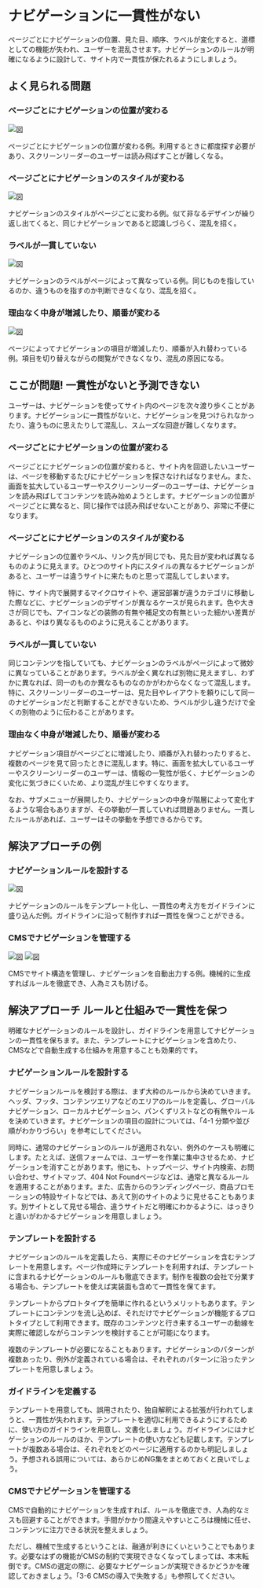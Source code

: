 # ナビゲーションに一貫性がない

ページごとにナビゲーションの位置、見た目、順序、ラベルが変化すると、道標としての機能が失われ、ユーザーを混乱させます。ナビゲーションのルールが明確になるように設計して、サイト内で一貫性が保たれるようにしましょう。

## よく見られる問題

### ページごとにナビゲーションの位置が変わる

![図](../img/4-3-ng01.png)

ページごとにナビゲーションの位置が変わる例。利用するときに都度探す必要があり、スクリーンリーダーのユーザーは読み飛ばすことが難しくなる。

### ページごとにナビゲーションのスタイルが変わる

![図](../img/4-3-ng02.png)

ナビゲーションのスタイルがページごとに変わる例。似て非なるデザインが繰り返し出てくると、同じナビゲーションであると認識しづらく、混乱を招く。

### ラベルが一貫していない

![図](../img/4-3-ng03.png)

ナビゲーションのラベルがページによって異なっている例。同じものを指しているのか、違うものを指すのか判断できなくなり、混乱を招く。

### 理由なく中身が増減したり、順番が変わる

![図](../img/4-3-ng04.png)

ページによってナビゲーションの項目が増減したり、順番が入れ替わっている例。項目を切り替えながらの閲覧ができなくなり、混乱の原因になる。

## ここが問題! 一貫性がないと予測できない

ユーザーは、ナビゲーションを使ってサイト内のページを次々渡り歩くことがあります。ナビゲーションに一貫性がないと、ナビゲーションを見つけられなかったり、違うものに思えたりして混乱し、スムーズな回遊が難しくなります。

### ページごとにナビゲーションの位置が変わる

ページごとにナビゲーションの位置が変わると、サイト内を回遊したいユーザーは、ページを移動するたびにナビゲーションを探さなければなりません。また、画面を拡大しているユーザーやスクリーンリーダーのユーザーは、ナビゲーションを読み飛ばしてコンテンツを読み始めようとします。ナビゲーションの位置がページごとに異なると、同じ操作では読み飛ばせないことがあり、非常に不便になります。

### ページごとにナビゲーションのスタイルが変わる

ナビゲーションの位置やラベル、リンク先が同じでも、見た目が変われば異なるもののように見えます。ひとつのサイト内にスタイルの異なるナビゲーションがあると、ユーザーは違うサイトに来たものと思って混乱してしまいます。

特に、サイト内で展開するマイクロサイトや、運営部署が違うカテゴリに移動した際などに、ナビゲーションのデザインが異なるケースが見られます。色や大きさが同じでも、アイコンなどの装飾の有無や補足文の有無といった細かい差異があると、やはり異なるもののように見えることがあります。

### ラベルが一貫していない

同じコンテンツを指していても、ナビゲーションのラベルがページによって微妙に異なっていることがあります。ラベルが全く異なれば別物に見えますし、わずかに異なれば、同一のものか異なるものなのかがわからなくなって混乱します。特に、スクリーンリーダーのユーザーは、見た目やレイアウトを頼りにして同一のナビゲーションだと判断することができないため、ラベルが少し違うだけで全くの別物のように伝わることがあります。

### 理由なく中身が増減したり、順番が変わる

ナビゲーション項目がページごとに増減したり、順番が入れ替わったりすると、複数のページを見て回ったときに混乱します。特に、画面を拡大しているユーザーやスクリーンリーダーのユーザーは、情報の一覧性が低く、ナビゲーションの変化に気づきにくいため、より混乱が生じやすくなります。

なお、サブメニューが展開したり、ナビゲーションの中身が階層によって変化するような場合もありますが、その挙動が一貫していれば問題ありません。一貫したルールがあれば、ユーザーはその挙動を予想できるからです。

## 解決アプローチの例

### ナビゲーションルールを設計する

![図](../img/4-3-ok01.png)

ナビゲーションのルールをテンプレート化し、一貫性の考え方をガイドラインに盛り込んだ例。ガイドラインに沿って制作すれば一貫性を保つことができる。

### CMSでナビゲーションを管理する

![図](../img/4-3-ok02a.png)
![図](../img/4-3-ok02b.png)

CMSでサイト構造を管理し、ナビゲーションを自動出力する例。機械的に生成すればルールを徹底でき、人為ミスも防げる。

## 解決アプローチ ルールと仕組みで一貫性を保つ

明確なナビゲーションのルールを設計し、ガイドラインを用意してナビゲーションの一貫性を保ちます。また、テンプレートにナビゲーションを含めたり、CMSなどで自動生成する仕組みを用意することも効果的です。

### ナビゲーションルールを設計する

ナビゲーションルールを検討する際は、まず大枠のルールから決めていきます。ヘッダ、フッタ、コンテンツエリアなどのエリアのルールを定義し、グローバルナビゲーション、ローカルナビゲーション、パンくずリストなどの有無やルールを決めていきます。ナビゲーションの項目の設計については、「4-1 分類や並び順がわかりづらい」を参考にしてください。

同時に、通常のナビゲーションのルールが適用されない、例外のケースも明確にします。たとえば、送信フォームでは、ユーザーを作業に集中させるため、ナビゲーションを消すことがあります。他にも、トップページ、サイト内検索、お問い合わせ、サイトマップ、404 Not Foundページなどは、通常と異なるルールを適用することがあります。また、広告からのランディングページ、商品プロモーションの特設サイトなどでは、あえて別のサイトのように見せることもあります。別サイトとして見せる場合、違うサイトだと明確にわかるように、はっきりと違いがわかるナビゲーションを用意しましょう。

### テンプレートを設計する

ナビゲーションのルールを定義したら、実際にそのナビゲーションを含むテンプレートを用意します。ページ作成時にテンプレートを利用すれば、テンプレートに含まれるナビゲーションのルールも徹底できます。制作を複数の会社で分業する場合も、テンプレートを使えば実装面も含めて一貫性を保てます。

テンプレートからプロトタイプを簡単に作れるというメリットもあります。テンプレートにコンテンツを流し込めば、それだけでナビゲーションが機能するプロトタイプとして利用できます。既存のコンテンツと行き来するユーザーの動線を実際に確認しながらコンテンツを検討することが可能になります。

複数のテンプレートが必要になることもあります。ナビゲーションのパターンが複数あったり、例外が定義されている場合は、それぞれのパターンに沿ったテンプレートを用意しましょう。

### ガイドラインを定義する

テンプレートを用意しても、誤用されたり、独自解釈による拡張が行われてしまうと、一貫性が失われます。テンプレートを適切に利用できるようにするために、使い方のガイドラインを用意し、文書化しましょう。ガイドラインにはナビゲーションのルールのほか、テンプレートの使い方なども記載します。テンプレートが複数ある場合は、それぞれをどのページに適用するのかも明記しましょう。予想される誤用については、あらかじめNG集をまとめておくと良いでしょう。

### CMSでナビゲーションを管理する

CMSで自動的にナビゲーションを生成すれば、ルールを徹底でき、人為的なミスも回避することができます。手間がかかり間違えやすいところは機械に任せ、コンテンツに注力できる状況を整えましょう。

ただし、機械で生成するということは、融通が利きにくいということでもあります。必要なはずの機能がCMSの制約で実現できなくなってしまっては、本末転倒です。CMSの選定の際に、必要なナビゲーションが実現できるかどうかを確認しておきましょう。「3-6 CMSの導入で失敗する」も参照してください。

